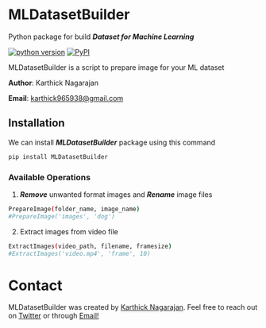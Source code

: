 # MLDatasetBuilder
Python package for build ***Dataset for Machine Learning***

[![python version](https://img.shields.io/badge/Python-3.6-yellow)](https://pypi.org/project/MLDatasetBuilder/)
[![PyPI](https://img.shields.io/badge/pypi-v0.0.3-blue)](https://pypi.org/project/MLDatasetBuilder/)

MLDatasetBuilder is a script to prepare image for your ML dataset

**Author**: Karthick Nagarajan

**Email**: karthick965938@gmail.com

## Installation
We can install ***MLDatasetBuilder*** package using this command

```sh
pip install MLDatasetBuilder
```
### Available Operations

1) ***Remove*** unwanted format images and ***Rename*** image files

```sh
PrepareImage(folder_name, image_name)
#PrepareImage('images', 'dog')
```
2) Extract images from video file
```sh
ExtractImages(video_path, filename, framesize)
#ExtractImages('video.mp4', 'frame', 10)
```
# Contact
MLDatasetBuilder was created by [Karthick Nagarajan](https://github.com/karthick965938). Feel free to reach out on [Twitter](https://twitter.com/Karthick965938) or through [Email!](karthick965938@gmail.com)
